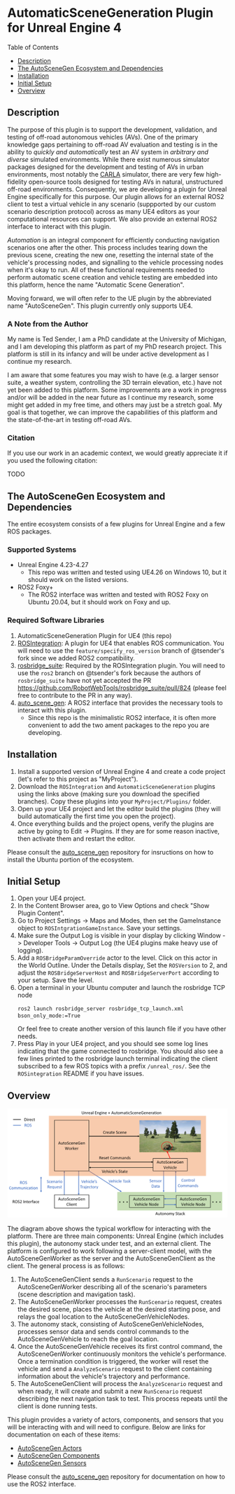 # AutomaticSceneGeneration Plugin for Unreal Engine 4

Table of Contents
- [Description](#description)
- [The AutoSceneGen Ecosystem and Dependencies](#the-autoscenegen-ecosystem-and-dependencies)
- [Installation](#installation)
- [Initial Setup](#initial-setup)
- [Overview](#overview)

## Description
The purpose of this plugin is to support the development, validation, and testing of off-road autonomous vehicles (AVs). One of the primary knowledge gaps pertaining to off-road AV evaluation and testing is in the ability to *quickly and automatically* test an AV system in *arbitrary and diverse* simulated environments. While there exist numerous simulator packages designed for the development and testing of AVs in urban environments, most notably the [CARLA](https://carla.org/) simulator, there are very few high-fidelity open-source tools designed for testing AVs in natural, unstructured off-road environments. Consequently, we are developing a plugin for Unreal Engine specifically for this purpose. Our plugin allows for an external ROS2 client to test a virtual vehicle in any scenario (suppported by our custom scenario description protocol) across as many UE4 editors as your computational resources can support. We also provide an external ROS2 interface to interact with this plugin.

*Automation* is an integral component for efficiently conducting navigation scenarios one after the other. This process includes tearing down the previous scene, creating the new one, resetting the internal state of the vehicle's processing nodes, and signalling to the vehicle processing nodes when it's okay to run. All of these functional requirements needed to perform automatic scene creation and vehicle testing are embedded into this platform, hence the name "Automatic Scene Generation".

Moving forward, we will often refer to the UE plugin by the abbreviated name "AutoSceneGen". This plugin currently only supports UE4.

### A Note from the Author 
My name is Ted Sender, I am a PhD candidate at the University of Michigan, and I am developing this platform as part of my PhD research project. This platform is still in its infancy and will be under active development as I continue my research.

I am aware that some features you may wish to have (e.g. a larger sensor suite, a weather system, controlling the 3D terrain elevation, etc.) have not yet been added to this platform. Some improvements are a work in progress and/or will be added in the near future as I continue my research, some might get added in my free time, and others may just be a stretch goal. My goal is that together, we can improve the capabilities of this platform and the state-of-the-art in testing off-road AVs.

### Citation

If you use our work in an academic context, we would greatly appreciate it if you used the following citation:

TODO

## The AutoSceneGen Ecosystem and Dependencies

The entire ecosystem consists of a few plugins for Unreal Engine and a few ROS packages.

### Supported Systems
- Unreal Engine 4.23-4.27
  - This repo was written and tested using UE4.26 on Windows 10, but it should work on the listed versions.
- ROS2 Foxy+
  - The ROS2 interface was written and tested with ROS2 Foxy on Ubuntu 20.04, but it should work on Foxy and up.

### Required Software Libraries
1. AutomaticSceneGeneration Plugin for UE4 (this repo)
2. [ROSIntegration](https://github.com/tsender/ROSIntegration/tree/feature/specify_ros_version): A plugin for UE4 that enables ROS communication. You will need to use the `feature/specify_ros_version` branch of @tsender's fork since we added ROS2 compatibility.
3. [rosbridge_suite](https://github.com/tsender/rosbridge_suite/tree/main): Required by the ROSIntegration plugin. You will need to use the `ros2` branch on @tsender's fork because the authors of `rosbridge_suite` have not yet accepted the PR https://github.com/RobotWebTools/rosbridge_suite/pull/824 (please feel free to contribute to the PR in any way).
4. [auto_scene_gen](https://github.com/tsender/auto_scene_gen): A ROS2 interface that provides the necessary tools to interact with this plugin.
   - Since this repo is the minimalistic ROS2 interface, it is often more convenient to add the two ament packages to the repo you are developing.

## Installation

1. Install a supported version of Unreal Engine 4 and create a code project (let's refer to this project as "MyProject").
2. Download the `ROSIntegration` and `AutomaticSceneGeneration` plugins using the links above (making sure you download the specified branches). Copy these plugins into your `MyProject/Plugins/` folder.
3. Open up your UE4 project and let the editor build the plugins (they will build automatically the first time you open the project).
4. Once everything builds and the project opens, verify the plugins are active by going to Edit -> Plugins. If they are for some reason inactive, then activate them and restart the editor.

Please consult the [auto_scene_gen](https://github.com/tsender/auto_scene_gen) repository for insructions on how to install the Ubuntu portion of the ecosystem.

## Initial Setup
1. Open your UE4 project.
2. In the Content Browser area, go to View Options and check "Show Plugin Content".
3. Go to Project Settings -> Maps and Modes, then set the GameInstance object to `ROSIntgrationGameInstance`. Save your settings.
4. Make sure the Output Log is visible in your display by clicking Window -> Developer Tools -> Output Log (the UE4 plugins make heavy use of logging).
5. Add a `ROSBridgeParamOverride` actor to the level. Click on this actor in the World Outline. Under the Details display, Set the `ROSVersion` to 2, and adjust the `ROSBridgeServerHost` and `ROSBridgeServerPort` according to your setup. Save the level.
8. Open a terminal in your Ubuntu computer and launch the rosbridge TCP node
   ```
   ros2 launch rosbridge_server rosbridge_tcp_launch.xml bson_only_mode:=True
   ```
   Or feel free to create another version of this launch file if you have other needs.
7. Press Play in your UE4 project, and you should see some log lines indicating that the game connected to rosbridge. You should also see a few lines printed to the rosbridge launch terminal indicating the client subscribed to a few ROS topics with a prefix `/unreal_ros/`. See the `ROSintegration` README if you have issues.

## Overview

![text](Documentation/AutoSceneGen_Workflow.PNG)

The diagram above shows the typical workflow for interacting with the platform. There are three main components: Unreal Engine (which includes this plugin), the autonomy stack under test, and an external client. The platform is configured to work following a server-client model, with the AutoSceneGenWorker as the server and the AutoSceneGenClient as the client. The general process is as follows:
1. The AutoSceneGenClient sends a `RunScenario` request to the AutoSceneGenWorker describing all of the scenario's parameters (scene description and mavigation task).
2. The AutoSceneGenWorker processes the `RunScenario` request, creates the desired scene, places the vehicle at the desired starting pose, and relays the goal location to the AutoSceneGenVehicleNodes.
3. The autonomy stack, consisting of AutoSceneGenVehicleNodes, processes sensor data and sends control commands to the AutoSceneGenVehicle to reach the goal location.
4. Once the AutoSceneGenVehicle receives its first control command, the AutoSceneGenWorker continuously monitors the vehicle's performance. Once a termination condition is triggered, the worker will reset the vehicle and send a `AnalyzeScenario` request to the client containing information about the vehicle's trajectory and performance.
5. The AutoSceneGenClient will process the `AnalyzeScenario` request and when ready, it will create and submit a new `RunScenario` request describing the next navigation task to test. This process repeats until the client is done running tests.

This plugin provides a variety of actors, components, and sensors that you will be interacting with and will need to configure. Below are links for documentation on each of these items:
- [AutoSceneGen Actors](https://github.com/tsender/AutomaticSceneGeneration/blob/main/Documentation/actors.md)
- [AutoSceneGen Components](https://github.com/tsender/AutomaticSceneGeneration/blob/main/Documentation/components.md)
- [AutoSceneGen Sensors](https://github.com/tsender/AutomaticSceneGeneration/blob/main/Documentation/sensors.md)

Please consult the [auto_scene_gen](https://github.com/tsender/auto_scene_gen) repository for documentation on how to use the ROS2 interface.
